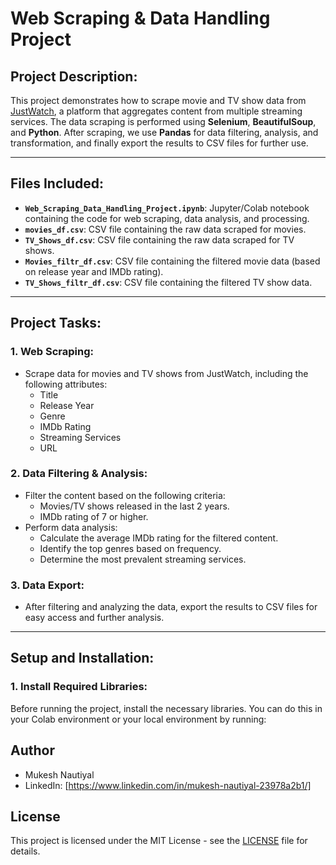 # Web Scraping & Data Handling Project

## Project Description:

This project demonstrates how to scrape movie and TV show data from [JustWatch](https://www.justwatch.com/in/movies?release_year_from=2000), a platform that aggregates content from multiple streaming services. The data scraping is performed using **Selenium**, **BeautifulSoup**, and **Python**. After scraping, we use **Pandas** for data filtering, analysis, and transformation, and finally export the results to CSV files for further use.

---

## Files Included:

- **`Web_Scraping_Data_Handling_Project.ipynb`**: Jupyter/Colab notebook containing the code for web scraping, data analysis, and processing.
- **`movies_df.csv`**: CSV file containing the raw data scraped for movies.
- **`TV_Shows_df.csv`**: CSV file containing the raw data scraped for TV shows.
- **`Movies_filtr_df.csv`**: CSV file containing the filtered movie data (based on release year and IMDb rating).
- **`TV_Shows_filtr_df.csv`**: CSV file containing the filtered TV show data.

---

## Project Tasks:

### **1. Web Scraping:**
- Scrape data for movies and TV shows from JustWatch, including the following attributes:
  - Title
  - Release Year
  - Genre
  - IMDb Rating
  - Streaming Services
  - URL

### **2. Data Filtering & Analysis:**
- Filter the content based on the following criteria:
  - Movies/TV shows released in the last 2 years.
  - IMDb rating of 7 or higher.
- Perform data analysis:
  - Calculate the average IMDb rating for the filtered content.
  - Identify the top genres based on frequency.
  - Determine the most prevalent streaming services.

### **3. Data Export:**
- After filtering and analyzing the data, export the results to CSV files for easy access and further analysis.

---

## Setup and Installation:

### **1. Install Required Libraries:**

Before running the project, install the necessary libraries. You can do this in your Colab environment or your local environment by running:

## Author

* Mukesh Nautiyal
* LinkedIn: [https://www.linkedin.com/in/mukesh-nautiyal-23978a2b1/]

## License

This project is licensed under the MIT License - see the [LICENSE](LICENSE) file for details.
